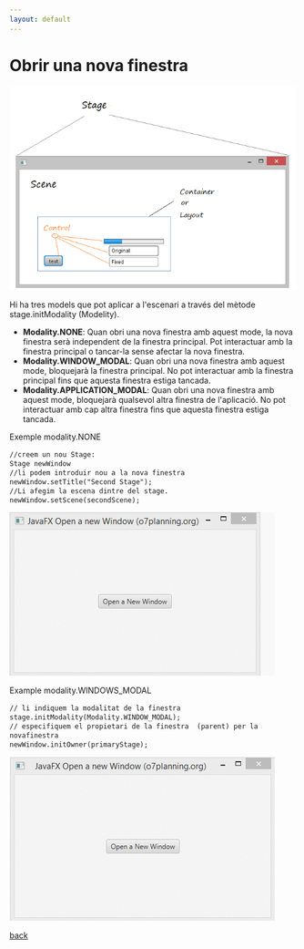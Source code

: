 ```yaml
---
layout: default
---
```


# Obrir una nova finestra

![stage](./images/stage1.png) 

Hi ha tres models que pot aplicar a l'escenari a través del mètode stage.initModality (Modelity).

- **Modality.NONE**: Quan obri una nova finestra amb aquest mode, la nova finestra serà independent de la finestra principal. Pot interactuar amb la finestra principal o tancar-la sense afectar la nova finestra.
- **Modality.WINDOW_MODAL**: Quan obri una nova finestra amb aquest mode, bloquejarà la finestra principal. No pot interactuar amb la finestra principal fins que aquesta finestra estiga tancada.
- **Modality.APPLICATION_MODAL**: Quan obri una nova finestra amb aquest mode, bloquejarà qualsevol altra finestra de l'aplicació. No pot interactuar amb cap altra finestra fins que aquesta finestra estiga tancada.

Exemple modality.NONE

~~~
//creem un nou Stage:
Stage newWindow
//li podem introduir nou a la nova finestra
newWindow.setTitle("Second Stage");
//Li afegim la escena dintre del stage.
newWindow.setScene(secondScene);
~~~

![stage](./images/stage2.gif) 

Example modality.WINDOWS_MODAL

~~~
// li indiquem la modalitat de la finestra
stage.initModality(Modality.WINDOW_MODAL);
// especifiquem el propietari de la finestra  (parent) per la novafinestra
newWindow.initOwner(primaryStage);
~~~

![stage](./images/stage3.gif) 

[back](../../javafx.html)

